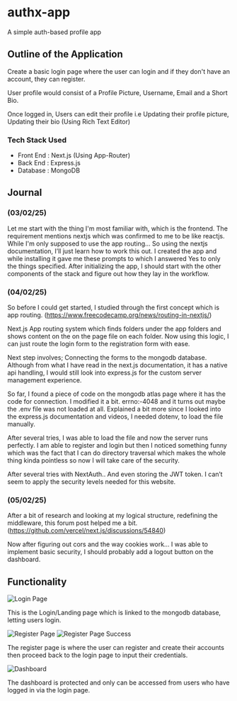 # authx-app
A simple auth-based profile app

## Outline of the Application

Create a basic login page where the user can login and if they don't have an account, they can register. 

User profile would consist of a Profile Picture, Username, Email and a Short Bio. 

Once logged in, Users can edit their profile i.e Updating their profile picture, Updating their bio (Using Rich Text Editor)

### Tech Stack Used

- Front End : Next.js (Using App-Router)
- Back End : Express.js 
- Database : MongoDB 

## Journal
### (03/02/25)
Let me start with the thing I'm most familiar with, which is the frontend. 
The requirement mentions nextjs which was confirmed to me to be like reactjs. While I'm only supposed to use the app routing… 
So using the nextjs documentation, I’ll just learn how to work this out. 
I created the app and while installing it gave me these prompts to which I answered Yes to only the things specified. 
After initializing the app, I should start with the other components of the stack and figure out how they lay in the workflow.

### (04/02/25)
So before I could get started, I studied through the first concept which is app routing. (https://www.freecodecamp.org/news/routing-in-nextjs/)

Next.js App routing system which finds folders under the app folders and shows content on the on the page file on each folder. 
Now using this logic, I can just route the login form to the registration form with ease. 

Next step involves; Connecting the forms to the mongodb database.
Although from what I have read in the next.js documentation, it has a native api handling, I would still look into express.js for the custom server management experience.

So far, I found a piece of code on the mongodb atlas page where it has the code for connection. I modified it a bit.
errno:-4048 and it turns out maybe the .env file was not loaded at all. Explained a bit more since I looked into the express.js documentation and videos, I needed dotenv, to load the file manually. 

After several tries, I was able to load the file and now the server runs perfectly. I am able to register and login but then I noticed something funny which was the fact that I can do directory traversal which makes the whole thing kinda pointless so now I will take care of the security.

After several tries with NextAuth.. And even storing the JWT token. I can’t seem to apply the security levels needed for this website.

### (05/02/25)
After a bit of research and looking at my logical structure, redefining the middleware, this forum post helped me a bit. (https://github.com/vercel/next.js/discussions/54840)

Now after figuring out cors and the way cookies work… I was able to implement basic security, I should probably add a logout button on the dashboard.


## Functionality 
![Login Page](https://i.imgur.com/qedPDic.png)

This is the Login/Landing page which is linked to the mongodb database, letting users login.

![Register Page](https://i.imgur.com/sjsc2IE.png)
![Register Page Success](https://i.imgur.com/uclE2G3.png)

The register page is where the user can register and create their accounts then proceed back to the login page to input their credentials.

![Dashboard](https://i.imgur.com/8dyli64.png)

The dashboard is protected and only can be accessed from users who have logged in via the login page. 

